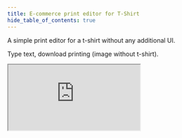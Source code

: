 ```yaml
---
title: E-commerce print editor for T-Shirt
hide_table_of_contents: true
---
```


A simple print editor for a t-shirt without any additional UI.

Type text, download printing (image without t-shirt).

<iframe
    src="https://codesandbox.io/embed/polotno-simple-t-shirt-demo-i1ir9?fontsize=14&hidenavigation=1&theme=dark&view=preview"
    style={{
      width: '100%',
      height: '700px',
      border: 0,
      overflow: 'hidden',
    }}
    title="Polotno demo"
    allow="geolocation; microphone; camera; midi; vr; accelerometer; gyroscope; payment; ambient-light-sensor; encrypted-media; usb"
    sandbox="allow-modals allow-forms allow-popups allow-scripts allow-same-origin"
  ></iframe>